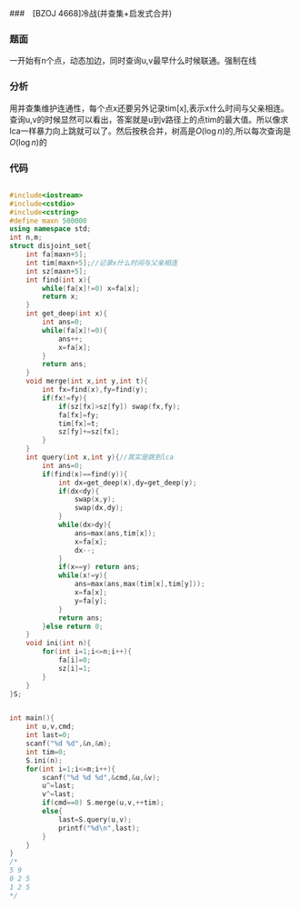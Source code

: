 ###　[BZOJ 4668]冷战(并查集+启发式合并)

### 题面

一开始有n个点，动态加边，同时查询u,v最早什么时候联通。强制在线

### 分析

用并查集维护连通性，每个点x还要另外记录tim[x],表示x什么时间与父亲相连。查询u,v的时候显然可以看出，答案就是u到v路径上的点tim的最大值。所以像求lca一样暴力向上跳就可以了。然后按秩合并，树高是$O(\log n)$的,所以每次查询是$O(\log n)$的

### 代码

```cpp

#include<iostream>
#include<cstdio>
#include<cstring>
#define maxn 500000
using namespace std;
int n,m;
struct disjoint_set{
	int fa[maxn+5];
	int tim[maxn+5];//记录x什么时间与父亲相连 
	int sz[maxn+5]; 
	int find(int x){
		while(fa[x]!=0) x=fa[x];
		return x;
	}
	int get_deep(int x){
		int ans=0;
		while(fa[x]!=0){
			ans++;
			x=fa[x];
		}
		return ans;
	}
	void merge(int x,int y,int t){
		int fx=find(x),fy=find(y);
		if(fx!=fy){
			if(sz[fx]>sz[fy]) swap(fx,fy);
			fa[fx]=fy;
			tim[fx]=t; 
			sz[fy]+=sz[fx];
		}
	} 
	int query(int x,int y){//其实是跳到lca 
		int ans=0;
		if(find(x)==find(y)){
			int dx=get_deep(x),dy=get_deep(y);
			if(dx<dy){
				swap(x,y);
				swap(dx,dy);
			}
			while(dx>dy){
				ans=max(ans,tim[x]);
				x=fa[x];
				dx--; 
			}
			if(x==y) return ans; 
			while(x!=y){
				ans=max(ans,max(tim[x],tim[y]));
				x=fa[x];
				y=fa[y];
			}
			return ans;
		}else return 0; 
	}
	void ini(int n){
		for(int i=1;i<=n;i++){
			fa[i]=0;
			sz[i]=1;
		}
	}
}S;


int main(){
	int u,v,cmd;
	int last=0;
	scanf("%d %d",&n,&m); 
	int tim=0;
	S.ini(n);
	for(int i=1;i<=m;i++){
		scanf("%d %d %d",&cmd,&u,&v);
		u^=last;
		v^=last;
		if(cmd==0) S.merge(u,v,++tim);
		else{
			last=S.query(u,v);
			printf("%d\n",last);
		}
	}
}
/*
5 9
0 2 5
1 2 5
*/
```

